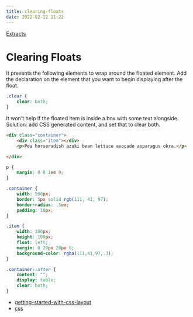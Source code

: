 ```yaml
---
title: clearing-floats
date: 2022-02-12 11:22
---
```


[Extracts](Extracts)

# Clearing Floats

It prevents the following elements to wrap around the floated element. Add the declaration on the element that you want to begin displaying after the float.

```css
.clear {
    clear: both;
}
```

It won't help if the floated item is inside a box with some text alongside. Solution: add CSS generated content, and set that to clear both.

```html
<div class="container">
    <div class="item"></div>
    <p>Pea horseradish azuki bean lettuce avocado asparagus okra.</p>

</div>
```

```css
p {
    margin: 0 0 1em 0;
}

.container {
    width: 500px;
    border: 5px solid rgb(111, 41, 97);
    border-radius: .5em;
    padding: 10px;
}

.item {
    width: 100px;
    height: 100px;
    float: left;
    margin: 0 20px 20px 0;
    background-color: rgba(111,41,97,.3);
}

.container::after {
    content: "";
    display: table;
    clear: both;
}
```

- [getting-started-with-css-layout](getting-started-with-css-layout)
- [css](css)
